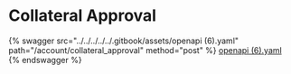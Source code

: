 # Collateral Approval

{% swagger src="../../../../../.gitbook/assets/openapi (6).yaml" path="/account/collateral_approval" method="post" %}
[openapi (6).yaml](<../../../../../.gitbook/assets/openapi (6).yaml>)
{% endswagger %}
